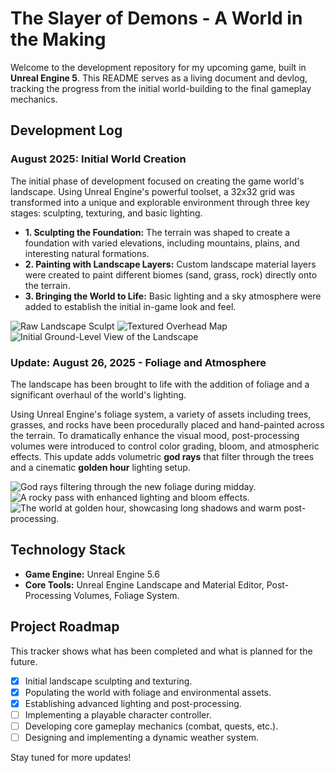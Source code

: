 # The Slayer of Demons - A World in the Making

Welcome to the development repository for my upcoming game, built in **Unreal Engine 5**. This README serves as a living document and devlog, tracking the progress from the initial world-building to the final gameplay mechanics.

## Development Log

### **August 2025: Initial World Creation**

The initial phase of development focused on creating the game world's landscape. Using Unreal Engine's powerful toolset, a 32x32 grid was transformed into a unique and explorable environment through three key stages: sculpting, texturing, and basic lighting.

* **1. Sculpting the Foundation:** The terrain was shaped to create a foundation with varied elevations, including mountains, plains, and interesting natural formations.
* **2. Painting with Landscape Layers:** Custom landscape material layers were created to paint different biomes (sand, grass, rock) directly onto the terrain.
* **3. Bringing the World to Life:** Basic lighting and a sky atmosphere were added to establish the initial in-game look and feel.

![Raw Landscape Sculpt](https://github.com/user-attachments/assets/01d3fe9c-374f-43b5-8873-dbb1c727a821)
![Textured Overhead Map](https://github.com/user-attachments/assets/d2167106-6a35-4000-b752-a4f6db1c6cc2)
![Initial Ground-Level View of the Landscape](https://github.com/user-attachments/assets/36046e4b-e122-4467-8912-de5ba8f22ebc)

### **Update: August 26, 2025 - Foliage and Atmosphere**

The landscape has been brought to life with the addition of foliage and a significant overhaul of the world's lighting.

Using Unreal Engine's foliage system, a variety of assets including trees, grasses, and rocks have been procedurally placed and hand-painted across the terrain. To dramatically enhance the visual mood, post-processing volumes were introduced to control color grading, bloom, and atmospheric effects. This update adds volumetric **god rays** that filter through the trees and a cinematic **golden hour** lighting setup.

![God rays filtering through the new foliage during midday.](https://github.com/user-attachments/assets/2b9ee366-603a-4eee-9706-49bd17414523)
![A rocky pass with enhanced lighting and bloom effects.](https://github.com/user-attachments/assets/b2ccfaa1-d8b3-4bdb-bc42-900f6b3a8b3a)
![The world at golden hour, showcasing long shadows and warm post-processing.](https://github.com/user-attachments/assets/bd20c7c0-59ea-48a8-9aea-86626b741f9e)

## Technology Stack

* **Game Engine:** Unreal Engine 5.6
* **Core Tools:** Unreal Engine Landscape and Material Editor, Post-Processing Volumes, Foliage System.

## Project Roadmap

This tracker shows what has been completed and what is planned for the future.

* [x] Initial landscape sculpting and texturing.
* [x] Populating the world with foliage and environmental assets.
* [x] Establishing advanced lighting and post-processing.
* [ ] Implementing a playable character controller.
* [ ] Developing core gameplay mechanics (combat, quests, etc.).
* [ ] Designing and implementing a dynamic weather system.

Stay tuned for more updates!
